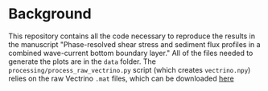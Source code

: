 # Background
This repository contains all the code necessary to reproduce the results in the manuscript "Phase-resolved shear stress 
and sediment flux profiles in a combined wave-current bottom boundary layer." All of the files needed to generate
the plots are in the `data` folder. The `processing/process_raw_vectrino.py` script (which creates `vectrino.npy`)
relies on the raw Vectrino `.mat` files, which can be downloaded [here](https://www.dropbox.com/scl/fo/slhxaac0oswagd6wofz3e/ACGqaqHQxdjgeF-m-k2jozQ?rlkey=kg5au87ykmw3hdmrq4vfuuwnz&st=ax38szu7&dl=0)
